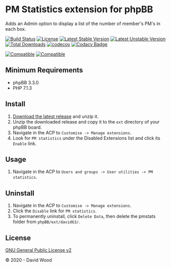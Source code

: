 # PM Statistics extension for phpBB

Adds an Admin option to display a list of the number of member's PM's in each box.

[![Build Status](https://github.com/david63/pmstats/workflows/Tests/badge.svg)](https://github.com/phpbb-extensions/david63/pmstats)
[![License](https://poser.pugx.org/david63/pmstats/license)](https://packagist.org/packages/david63/pmstats)
[![Latest Stable Version](https://poser.pugx.org/david63/pmstats/v/stable)](https://packagist.org/packages/david63/pmstats)
[![Latest Unstable Version](https://poser.pugx.org/david63/pmstats/v/unstable)](https://packagist.org/packages/david63/pmstats)
[![Total Downloads](https://poser.pugx.org/david63/pmstats/downloads)](https://packagist.org/packages/david63/pmstats)
[![codecov](https://codecov.io/gh/david63/pmstats/branch/master/graph/badge.svg?token=D2500PgRex)](https://codecov.io/gh/david63/pmstats)
[![Codacy Badge](https://api.codacy.com/project/badge/Grade/160016c188f24aacb4f74a231c0dea3e)](https://www.codacy.com/manual/david63/pmstats?utm_source=github.com&amp;utm_medium=referral&amp;utm_content=david63/pmstats&amp;utm_campaign=Badge_Grade)

[![Compatible](https://img.shields.io/badge/compatible-phpBB:3.2.x-blue.svg)](https://shields.io/)
[![Compatible](https://img.shields.io/badge/compatible-phpBB:3.3.x-blue.svg)](https://shields.io/)

## Minimum Requirements
* phpBB 3.3.0
* PHP 7.1.3

## Install
1. [Download the latest release](https://github.com/david63/pmstats/archive/3.2.zip) and unzip it.
2. Unzip the downloaded release and copy it to the `ext` directory of your phpBB board.
3. Navigate in the ACP to `Customise -> Manage extensions`.
4. Look for `PM statistics` under the Disabled Extensions list and click its `Enable` link.

## Usage
1. Navigate in the ACP to `Users and groups -> User utilities -> PM statistics`.

## Uninstall
1. Navigate in the ACP to `Customise -> Manage extensions`.
2. Click the `Disable` link for `PM statistics`.
3. To permanently uninstall, click `Delete Data`, then delete the pmstats folder from `phpBB/ext/david63/`.

## License
[GNU General Public License v2](http://opensource.org/licenses/GPL-2.0)

© 2020 - David Wood